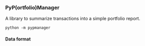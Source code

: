 ### PyP(ortfolio)Manager

A library to summarize transactions into a simple portfolio report.

`python -m pypmanager`

#### Data format

